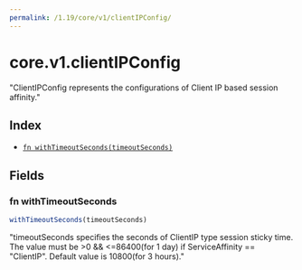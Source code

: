 ```yaml
---
permalink: /1.19/core/v1/clientIPConfig/
---
```


# core.v1.clientIPConfig

"ClientIPConfig represents the configurations of Client IP based session affinity."

## Index

* [`fn withTimeoutSeconds(timeoutSeconds)`](#fn-withtimeoutseconds)

## Fields

### fn withTimeoutSeconds

```ts
withTimeoutSeconds(timeoutSeconds)
```

"timeoutSeconds specifies the seconds of ClientIP type session sticky time. The value must be >0 && <=86400(for 1 day) if ServiceAffinity == \"ClientIP\". Default value is 10800(for 3 hours)."